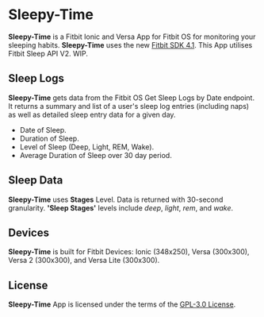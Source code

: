 # Sleepy-Time
**Sleepy-Time** is a Fitbit Ionic and Versa App for Fitbit OS for monitoring your sleeping habits. **Sleepy-Time** uses the new [Fitbit SDK 4.1](https://github.com/Fitbit). This App utilises Fitbit Sleep API V2. WIP.

## Sleep Logs
**Sleepy-Time** gets data from the Fitbit OS Get Sleep Logs by Date endpoint. It returns a summary and list of a user's sleep log entries (including naps) as well as detailed sleep entry data for a given day.

* Date of Sleep.
* Duration of Sleep.
* Level of Sleep (Deep, Light, REM, Wake).
* Average Duration of Sleep over 30 day period.

## Sleep Data
**Sleepy-Time** uses **Stages** Level. Data is returned with 30-second granularity. **'Sleep Stages'** levels include *deep*, *light*, *rem*, and *wake*.

## Devices
**Sleepy-Time** is built for Fitbit Devices: Ionic (348x250), Versa (300x300), Versa 2 (300x300), and Versa Lite (300x300).

## License
**Sleepy-Time** App is licensed under the terms of the [GPL-3.0 License](/LICENSE). 
